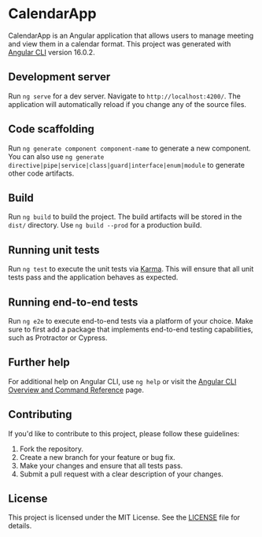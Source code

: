 # CalendarApp

CalendarApp is an Angular application that allows users to manage meeting and view them in a calendar format. This project was generated with [Angular CLI](https://github.com/angular/angular-cli) version 16.0.2.

## Development server

Run `ng serve` for a dev server. Navigate to `http://localhost:4200/`. The application will automatically reload if you change any of the source files.

## Code scaffolding

Run `ng generate component component-name` to generate a new component. You can also use `ng generate directive|pipe|service|class|guard|interface|enum|module` to generate other code artifacts.

## Build

Run `ng build` to build the project. The build artifacts will be stored in the `dist/` directory. Use `ng build --prod` for a production build.

## Running unit tests

Run `ng test` to execute the unit tests via [Karma](https://karma-runner.github.io). This will ensure that all unit tests pass and the application behaves as expected.

## Running end-to-end tests

Run `ng e2e` to execute end-to-end tests via a platform of your choice. Make sure to first add a package that implements end-to-end testing capabilities, such as Protractor or Cypress.

## Further help

For additional help on Angular CLI, use `ng help` or visit the [Angular CLI Overview and Command Reference](https://angular.io/cli) page.

## Contributing

If you'd like to contribute to this project, please follow these guidelines:

1. Fork the repository.
2. Create a new branch for your feature or bug fix.
3. Make your changes and ensure that all tests pass.
4. Submit a pull request with a clear description of your changes.

## License

This project is licensed under the MIT License. See the [LICENSE](LICENSE) file for details.

